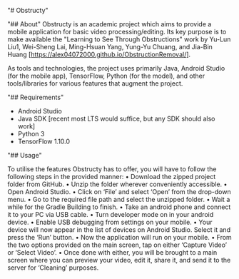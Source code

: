"# Obstructy" 

"## About"
Obstructy is an academic project which aims to provide a mobile application for basic video processing/editing. Its key purpose is to make available the "Learning to See Through Obstructions" work by Yu-Lun Liu1, Wei-Sheng Lai, Ming-Hsuan Yang, Yung-Yu Chuang, and Jia-Bin Huang [https://alex04072000.github.io/ObstructionRemoval/].

As tools and technologies, the project uses primarily Java, Android Studio (for the mobile app), TensorFlow, Python (for the model), and other tools/libraries for various features that augment the project.

"## Requirements"

- Android Studio 
- Java SDK [recent most LTS would suffice, but any SDK should also work]
- Python 3
- TensorFlow 1.10.0

"## Usage"

To utilise the features Obstructy has to offer, you will have to follow the following steps in the provided manner:
    • Download the zipped project folder from GitHub.
    • Unzip the folder wherever conveniently accessible.
    • Open Android Studio.
    • Click on ‘File’ and select ‘Open’ from the drop-down menu.
    • Go to the required file path and select the unzipped folder.
    • Wait a while for the Gradle Building to finish.
    • Take an android phone and connect it to your PC via USB cable.
    • Turn developer mode on in your android device.
    • Enable USB debugging from settings on your mobile.
    • Your device will now appear in the list of devices on Android Studio. Select it and press the ‘Run’ button.
    • Now the application will run on your mobile.
    • From the two options provided on the main screen, tap on either ‘Capture Video’ or ‘Select Video’. 
    • Once done with either, you will be brought to a main screen where you can preview your video, edit it, share it, and send it to the server for ‘Cleaning’ purposes.
